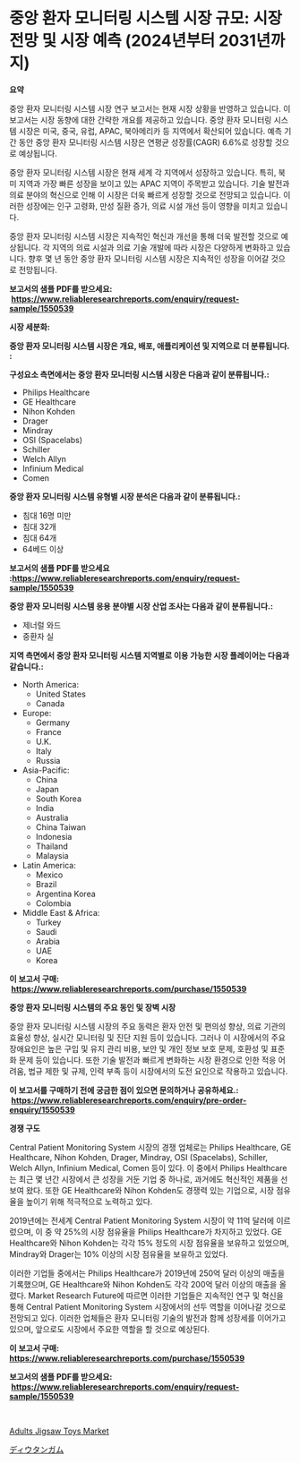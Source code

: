 <p><h1>중앙 환자 모니터링 시스템 시장 규모: 시장 전망 및 시장 예측 (2024년부터 2031년까지)</h1></p><p><strong>요약</strong></p>
<p><p>중앙 환자 모니터링 시스템 시장 연구 보고서는 현재 시장 상황을 반영하고 있습니다. 이 보고서는 시장 동향에 대한 간략한 개요를 제공하고 있습니다. 중앙 환자 모니터링 시스템 시장은 미국, 중국, 유럽, APAC, 북아메리카 등 지역에서 확산되어 있습니다. 예측 기간 동안 중앙 환자 모니터링 시스템 시장은 연평균 성장률(CAGR) 6.6%로 성장할 것으로 예상됩니다.</p><p>중앙 환자 모니터링 시스템 시장은 현재 세계 각 지역에서 성장하고 있습니다. 특히, 북미 지역과 가장 빠른 성장을 보이고 있는 APAC 지역이 주목받고 있습니다. 기술 발전과 의료 분야의 혁신으로 인해 이 시장은 더욱 빠르게 성장할 것으로 전망되고 있습니다. 이러한 성장에는 인구 고령화, 만성 질환 증가, 의료 시설 개선 등이 영향을 미치고 있습니다.</p><p>중앙 환자 모니터링 시스템 시장은 지속적인 혁신과 개선을 통해 더욱 발전할 것으로 예상됩니다. 각 지역의 의료 시설과 의료 기술 개발에 따라 시장은 다양하게 변화하고 있습니다. 향후 몇 년 동안 중앙 환자 모니터링 시스템 시장은 지속적인 성장을 이어갈 것으로 전망됩니다.</p></p>
<p><strong>보고서의 샘플 PDF를 받으세요: &nbsp;<a href="https://www.reliableresearchreports.com/enquiry/request-sample/1550539">https://www.reliableresearchreports.com/enquiry/request-sample/1550539</a></strong></p>
<p><strong>시장 세분화:</strong></p>
<p><strong> 중앙 환자 모니터링 시스템 시장은 개요, 배포, 애플리케이션 및 지역으로 더 분류됩니다. :</strong></p>
<p><strong>구성요소 측면에서는 중앙 환자 모니터링 시스템 시장은 다음과 같이 분류됩니다.:</strong></p>
<p><ul><li>Philips Healthcare</li><li>GE Healthcare</li><li>Nihon Kohden</li><li>Drager</li><li>Mindray</li><li>OSI (Spacelabs)</li><li>Schiller</li><li>Welch Allyn</li><li>Infinium Medical</li><li>Comen</li></ul></p>
<p><strong> 중앙 환자 모니터링 시스템 유형별 시장 분석은 다음과 같이 분류됩니다.:</strong></p>
<p><ul><li>침대 16명 미만</li><li>침대 32개</li><li>침대 64개</li><li>64베드 이상</li></ul></p>
<p><strong>보고서의 샘플 PDF를 받으세요 :<a href="https://www.reliableresearchreports.com/enquiry/request-sample/1550539">https://www.reliableresearchreports.com/enquiry/request-sample/1550539</a></strong></p>
<p><strong> 중앙 환자 모니터링 시스템 응용 분야별 시장 산업 조사는 다음과 같이 분류됩니다.:</strong></p>
<p><ul><li>제너럴 와드</li><li>중환자 실</li></ul></p>
<p><strong>지역 측면에서 중앙 환자 모니터링 시스템 지역별로 이용 가능한 시장 플레이어는 다음과 같습니다.:</strong></p>
<p><ul>
    <li>
        North America:
        <ul>
            <li>United States</li>
            <li>Canada</li>
        </ul>
    </li>
    <li>
        Europe:
        <ul>
            <li>Germany</li>
            <li>France</li>
            <li>U.K.</li>
            <li>Italy</li>
            <li>Russia</li>
        </ul>
    </li>
    <li>
        Asia-Pacific:
        <ul>
            <li>China</li>
            <li>Japan</li>
            <li>South Korea</li>
            <li>India</li>
            <li>Australia</li>
            <li>China Taiwan</li>
            <li>Indonesia</li>
            <li>Thailand</li>
            <li>Malaysia</li>
        </ul>
    </li>
    <li>
        Latin America:
        <ul>
            <li>Mexico</li>
            <li>Brazil</li>
            <li>Argentina Korea</li>
            <li>Colombia</li>
        </ul>
    </li>
    <li>
        Middle East & Africa:
        <ul>
            <li>Turkey</li>
            <li>Saudi</li>
            <li>Arabia</li>
            <li>UAE</li>
            <li>Korea</li>
        </ul>
    </li>
    </ul></p>
<p><strong>이 보고서 구매: &nbsp;<a href="https://www.reliableresearchreports.com/purchase/1550539">https://www.reliableresearchreports.com/purchase/1550539</a></strong></p>
<p><strong>중앙 환자 모니터링 시스템의 주요 동인 및 장벽 시장</strong></p>
<p><p>중앙 환자 모니터링 시스템 시장의 주요 동력은 환자 안전 및 편의성 향상, 의료 기관의 효율성 향상, 실시간 모니터링 및 진단 지원 등이 있습니다. 그러나 이 시장에서의 주요 장애요인은 높은 구입 및 유지 관리 비용, 보안 및 개인 정보 보호 문제, 호환성 및 표준화 문제 등이 있습니다. 또한 기술 발전과 빠르게 변화하는 시장 환경으로 인한 적응 어려움, 법규 제한 및 규제, 인력 부족 등이 시장에서의 도전 요인으로 작용하고 있습니다.</p></p>
<p><strong>이 보고서를 구매하기 전에 궁금한 점이 있으면 문의하거나 공유하세요.: &nbsp;<a href="https://www.reliableresearchreports.com/enquiry/pre-order-enquiry/1550539">https://www.reliableresearchreports.com/enquiry/pre-order-enquiry/1550539</a></strong></p>
<p><strong>경쟁 구도</strong></p>
<p><p>Central Patient Monitoring System 시장의 경쟁 업체로는 Philips Healthcare, GE Healthcare, Nihon Kohden, Drager, Mindray, OSI (Spacelabs), Schiller, Welch Allyn, Infinium Medical, Comen 등이 있다. 이 중에서 Philips Healthcare는 최근 몇 년간 시장에서 큰 성장을 거둔 기업 중 하나로, 과거에도 혁신적인 제품을 선보여 왔다. 또한 GE Healthcare와 Nihon Kohden도 경쟁력 있는 기업으로, 시장 점유율을 높이기 위해 적극적으로 노력하고 있다.</p><p>2019년에는 전세계 Central Patient Monitoring System 시장이 약 11억 달러에 이르렀으며, 이 중 약 25%의 시장 점유율을 Philips Healthcare가 차지하고 있었다. GE Healthcare와 Nihon Kohden는 각각 15% 정도의 시장 점유율을 보유하고 있었으며, Mindray와 Drager는 10% 이상의 시장 점유율을 보유하고 있었다. </p><p>이러한 기업들 중에서는 Philips Healthcare가 2019년에 250억 달러 이상의 매출을 기록했으며, GE Healthcare와 Nihon Kohden도 각각 200억 달러 이상의 매출을 올렸다. Market Research Future에 따르면 이러한 기업들은 지속적인 연구 및 혁신을 통해 Central Patient Monitoring System 시장에서의 선두 역할을 이어나갈 것으로 전망되고 있다. 이러한 업체들은 환자 모니터링 기술의 발전과 함께 성장세를 이어가고 있으며, 앞으로도 시장에서 주요한 역할을 할 것으로 예상된다.</p></p>
<p><strong>이 보고서 구매: &nbsp; <a href="https://www.reliableresearchreports.com/purchase/1550539">https://www.reliableresearchreports.com/purchase/1550539</a></strong></p>
<p><strong>보고서의 샘플 PDF를 받으세요: &nbsp;<a href="https://www.reliableresearchreports.com/enquiry/request-sample/1550539">https://www.reliableresearchreports.com/enquiry/request-sample/1550539</a></strong><strong></strong></p>
<p>&nbsp;</p>
<p><p><a href="https://github.com/CliffMedina6/Market-Research-Report-List-4/blob/main/adults-jigsaw-toys-market.md">Adults Jigsaw Toys Market</a></p><p><a href="https://github.com/mreklxf44233/Market-Research-Report-List-1/blob/main/29001127304.md">ディウタンガム</a></p></p>